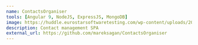 ```yaml
---
name: ContactsOrganiser
tools: [Angular 9, NodeJS, ExpressJS, MongoDB]
image: https://huddle.eurostarsoftwaretesting.com/wp-content/uploads/2018/01/Mean-Stack.png
description: Contact management SPA
external_url: https://github.com/mareksagan/ContactsOrganiser
---
```

